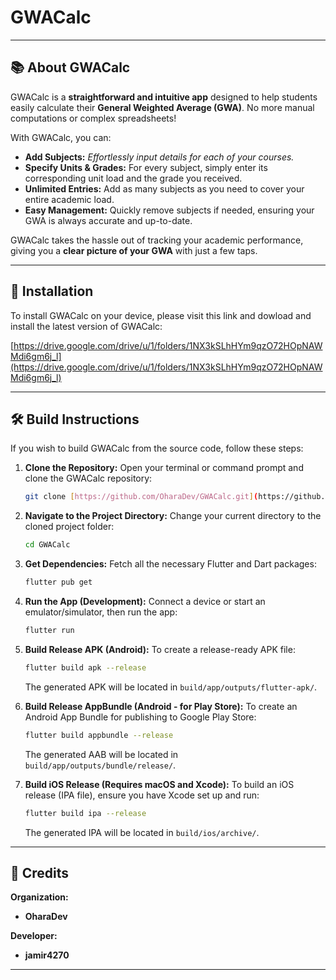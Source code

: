 # GWACalc

---

## 📚 About GWACalc

GWACalc is a **straightforward and intuitive app** designed to help students easily calculate their **General Weighted Average (GWA)**. No more manual computations or complex spreadsheets!

With GWACalc, you can:

* **Add Subjects:** *Effortlessly input details for each of your courses.*
* **Specify Units & Grades:** For every subject, simply enter its corresponding unit load and the grade you received.
* **Unlimited Entries:** Add as many subjects as you need to cover your entire academic load.
* **Easy Management:** Quickly remove subjects if needed, ensuring your GWA is always accurate and up-to-date.

GWACalc takes the hassle out of tracking your academic performance, giving you a **clear picture of your GWA** with just a few taps.

---

## 🚀 Installation

To install GWACalc on your device, please visit this link and dowload and install the latest version of GWACalc:

[https://drive.google.com/drive/u/1/folders/1NX3kSLhHYm9qzO72HOpNAWMdi6gm6j_l](https://drive.google.com/drive/u/1/folders/1NX3kSLhHYm9qzO72HOpNAWMdi6gm6j_l)

---

## 🛠️ Build Instructions

If you wish to build GWACalc from the source code, follow these steps:

1.  **Clone the Repository:**
    Open your terminal or command prompt and clone the GWACalc repository:
    ```bash
    git clone [https://github.com/OharaDev/GWACalc.git](https://github.com/OharaDev/GWACalc.git)
    ```

2.  **Navigate to the Project Directory:**
    Change your current directory to the cloned project folder:
    ```bash
    cd GWACalc
    ```

3.  **Get Dependencies:**
    Fetch all the necessary Flutter and Dart packages:
    ```bash
    flutter pub get
    ```

4.  **Run the App (Development):**
    Connect a device or start an emulator/simulator, then run the app:
    ```bash
    flutter run
    ```

5.  **Build Release APK (Android):**
    To create a release-ready APK file:
    ```bash
    flutter build apk --release
    ```
    The generated APK will be located in `build/app/outputs/flutter-apk/`.

6.  **Build Release AppBundle (Android - for Play Store):**
    To create an Android App Bundle for publishing to Google Play Store:
    ```bash
    flutter build appbundle --release
    ```
    The generated AAB will be located in `build/app/outputs/bundle/release/`.

7.  **Build iOS Release (Requires macOS and Xcode):**
    To build an iOS release (IPA file), ensure you have Xcode set up and run:
    ```bash
    flutter build ipa --release
    ```
    The generated IPA will be located in `build/ios/archive/`.

---

## 🔑 Credits

**Organization:**
* **OharaDev**

**Developer:**
* **jamir4270**

---
